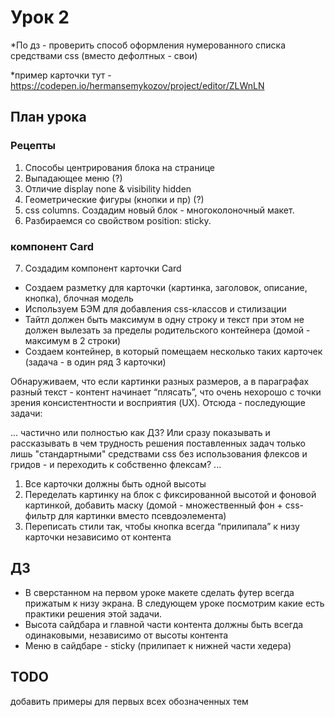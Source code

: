 # Урок 2

\*По дз - проверить способ оформления нумерованного списка средствами css (вместо дефолтных - свои)

\*пример карточки тут - https://codepen.io/hermansemykozov/project/editor/ZLWnLN

## План урока

### Рецепты

1. Способы центрирования блока на странице
2. Выпадающее меню (?)
3. Отличие display none & visibility hidden
4. Геометрические фигуры (кнопки и пр) (?)
5. css columns. Создадим новый блок - многоколоночный макет.
6. Разбираемся со свойством position: sticky.

### компонент Card

7. Создадим компонент карточки Card

- Создаем разметку для карточки (картинка, заголовок, описание, кнопка), блочная модель
- Используем БЭМ для добавления css-классов и стилизации
- Тайтл должен быть максимум в одну строку и текст при этом не должен вылезать за пределы родительского контейнера (домой - максимум в 2 строки)
- Создаем контейнер, в который помещаем несколько таких карточек (задача - в один ряд 3 карточки)

Обнаруживаем, что если картинки разных размеров, а в параграфах разный текст - контент начинает “плясать”, что очень нехорошо с точки зрения консистентности и восприятия (UX). Отсюда - последующие задачи:

... частично или полностью как ДЗ? Или сразу показывать и рассказывать в чем трудность решения поставленных задач только лишь "стандартными" средствами css без использования флексов и гридов - и переходить к собственно флексам? ...

1. Все карточки должны быть одной высоты
2. Переделать картинку на блок с фиксированной высотой и фоновой картинкой, добавить маску (домой - множественный фон + css-фильтр для картинки вместо псевдоэлемента)
3. Переписать стили так, чтобы кнопка всегда “прилипала” к низу карточки независимо от контента

## ДЗ

- В сверстанном на первом уроке макете сделать футер всегда прижатым к низу экрана. В следующем уроке посмотрим какие есть практики решения этой задачи.
- Высота сайдбара и главной части контента должны быть всегда одинаковыми, независимо от высоты контента
- Меню в сайдбаре - sticky (прилипает к нижней части хедера)

## TODO

добавить примеры для первых всех обозначенных тем
